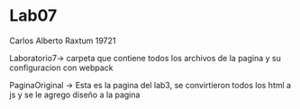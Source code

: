 # Lab07
Carlos Alberto Raxtum 19721

Laboratorio7-> carpeta que contiene todos los archivos de la pagina y su configuracion con webpack

PaginaOriginal -> Esta es la pagina del lab3, se convirtieron todos los html a js y se le agrego diseño a la pagina

